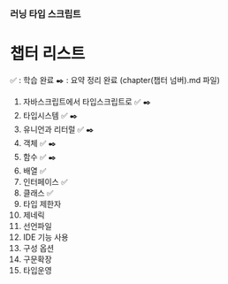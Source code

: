 ### 러닝 타입 스크립트

# 챕터 리스트

✅ : 학습 완료
✒️ : 요약 정리 완료 (chapter(챕터 넘버).md 파일)

1. 자바스크립트에서 타입스크립트로 ✅ ✒️
2. 타입시스템 ✅ ✒️
3. 유니언과 리터럴 ✅ ✒️
4. 객체 ✅ ✒️
5. 함수 ✅ ✒️
6. 배열 ✅
7. 인터페이스 ✅
8. 클래스 ✅
9. 타입 제한자
10. 제네릭
11. 선언파일
12. IDE 기능 사용
13. 구성 옵션
14. 구문확장
15. 타입운영
